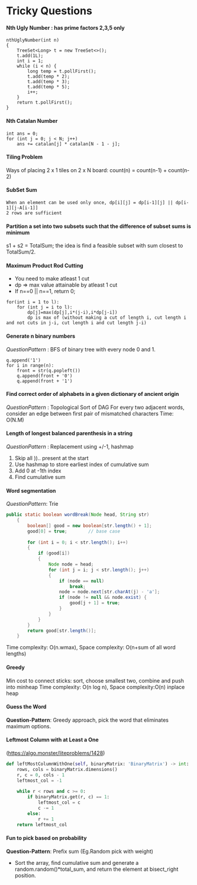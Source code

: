 # Tricky Questions
#### Nth Ugly Number : has prime factors 2,3,5 only
```
nthUglyNumber(int n)
{ 
    TreeSet<Long> t = new TreeSet<>();
    t.add(1L);
    int i = 1;
    while (i < n) {
        long temp = t.pollFirst();
        t.add(temp * 2);
        t.add(temp * 3);
        t.add(temp * 5);
        i++;
    }
    return t.pollFirst();
}
```    

#### Nth Catalan Number
```
int ans = 0;
for (int j = 0; j < N; j++)
    ans += catalan[j] * catalan[N - 1 - j];
```

#### Tiling Problem 
Ways of placing 2 x 1 tiles on 2 x N board: count(n) = count(n-1) + count(n-2)
 
#### SubSet Sum 
```
When an element can be used only once, dp[i][j] = dp[i-1][j] || dp[i-1][j-A[i-1]]
2 rows are sufficient
```

#### Partition a set into two subsets such that the difference of subset sums is minimum
s1 + s2 = TotalSum; the idea is find a feasible subset with sum closest to TotalSum/2.

#### Maximum Product Rod Cutting
* You need to make atleast 1 cut
* dp => max value attainable by atleast 1 cut
* If n==0 || n==1, return 0;
```
for(int i = 1 to l):
    for (int j = i to l):
        dp[j]=max(dp[j],i*(j-i),i*dp[j-i])
        dp is max of (without making a cut of length i, cut length i and not cuts in j-i, cut length i and cut length j-i)
```

#### Generate n binary numbers
*QuestionPattern* : BFS of binary tree with every node 0 and 1.
```
q.append('1')
for i in range(n):
    front = str(q.popleft())
    q.append(front + '0')
    q.append(front + '1')
```
#### Find correct order of alphabets in a given dictionary of ancient origin
*QuestionPattern* : Topological Sort of DAG
For every two adjacent words, consider an edge between first pair of mismatched characters
Time: O(N.M)

#### Length of longest balanced parenthesis in a string
*QuestionPattern* : Replacement using +/-1, hashmap
1. Skip all )).. present at the start
2. Use hashmap to store earliest index of cumulative sum
3. Add 0 at -1th index
4. Find cumulative sum

#### Word segmentation
*QuestionPattern*: Trie
```java
public static boolean wordBreak(Node head, String str)
    {
        boolean[] good = new boolean[str.length() + 1];
        good[0] = true;        // base case
 
        for (int i = 0; i < str.length(); i++)
        {
            if (good[i])
            {
                Node node = head;
                for (int j = i; j < str.length(); j++)
                {
                    if (node == null) 
                        break;
                    node = node.next[str.charAt(j) - 'a'];
                    if (node != null && node.exist) {
                        good[j + 1] = true;
                    }
                }
            }
        }
        return good[str.length()];
    }
```
Time complexity: O(n.wmax), Space complexity: O(n+sum of all word lengths)

#### Greedy
Min cost to connect sticks: sort, choose smallest two, combine and push into minheap 
Time complexity: O(n log n), Space complexity:O(n) inplace heap

#### Guess the Word
**Question-Pattern**: Greedy approach, pick the word that eliminates maximum options.

#### Leftmost Column with at Least a One 
(https://algo.monster/liteproblems/1428)
```python
def leftMostColumnWithOne(self, binaryMatrix: 'BinaryMatrix') -> int:
    rows, cols = binaryMatrix.dimensions()
    r, c = 0, cols - 1
    leftmost_col = -1
    
    while r < rows and c >= 0:
        if binaryMatrix.get(r, c) == 1:
            leftmost_col = c
            c -= 1 
        else:
            r += 1
    return leftmost_col
```
#### Fun to pick based on probability
**Question-Pattern**: Prefix sum (Eg.Random pick with weight)
* Sort the array, find cumulative sum and generate a random.random()*total_sum, and return the element at bisect_right position.

